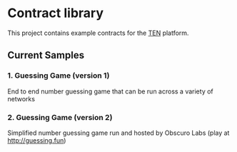 # Contract library

This project contains example contracts for the [TEN](https://obscu.ro/) platform. 

## Current Samples
### 1. Guessing Game (version 1) 
End to end number guessing game that can be run across a variety of networks      

### 2. Guessing Game (version 2)
Simplified number guessing game run and hosted by Obscuro Labs (play at http://guessing.fun)


